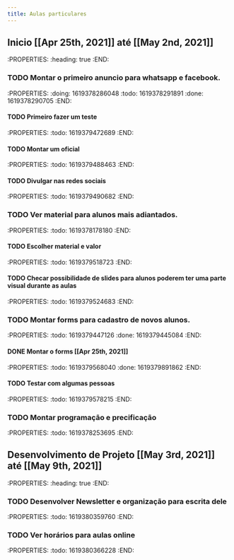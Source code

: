 ```yaml
---
title: Aulas particulares
---
```


## Inicio [[Apr 25th, 2021]] até [[May 2nd, 2021]] 
:PROPERTIES:
:heading: true
:END:
### TODO Montar o primeiro anuncio para whatsapp e facebook.
:PROPERTIES:
:doing: 1619378286048
:todo: 1619378291891
:done: 1619378290705
:END:
#### TODO Primeiro fazer um teste
:PROPERTIES:
:todo: 1619379472689
:END:
#### TODO  Montar um oficial
:PROPERTIES:
:todo: 1619379488463
:END:
#### TODO Divulgar nas redes sociais
:PROPERTIES:
:todo: 1619379490682
:END:
### TODO Ver material para alunos mais adiantados.
:PROPERTIES:
:todo: 1619378178180
:END:
#### TODO Escolher material e valor
:PROPERTIES:
:todo: 1619379518723
:END:
#### TODO Checar possibilidade de slides para alunos poderem ter uma parte visual durante as aulas
:PROPERTIES:
:todo: 1619379524683
:END:
### TODO Montar forms para cadastro de novos alunos.
:PROPERTIES:
:todo: 1619379447126
:done: 1619379445084
:END:
#### DONE Montar o forms [[Apr 25th, 2021]] 
:PROPERTIES:
:todo: 1619379568040
:done: 1619379891862
:END:
#### TODO Testar com algumas pessoas
:PROPERTIES:
:todo: 1619379578215
:END:
### TODO Montar programação e precificação
:PROPERTIES:
:todo: 1619378253695
:END:
## Desenvolvimento de Projeto [[May 3rd, 2021]] até [[May 9th, 2021]]
:PROPERTIES:
:heading: true
:END:
### TODO Desenvolver Newsletter e organização para escrita dele
:PROPERTIES:
:todo: 1619380359760
:END:
### TODO  Ver horários para aulas online
:PROPERTIES:
:todo: 1619380366228
:END:

